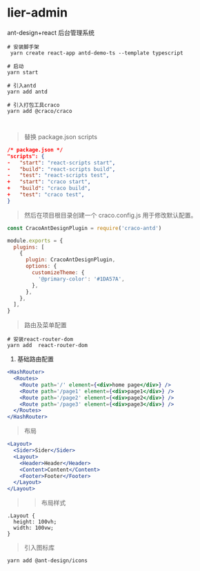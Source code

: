 # lier-admin

ant-design+react 后台管理系统

```shell
# 安装脚手架
 yarn create react-app antd-demo-ts --template typescript

# 启动
yarn start

# 引入antd
yarn add antd

# 引入打包工具craco
yarn add @craco/craco



```

> 替换 package.json scripts

```json
/* package.json */
"scripts": {
-   "start": "react-scripts start",
-   "build": "react-scripts build",
-   "test": "react-scripts test",
+   "start": "craco start",
+   "build": "craco build",
+   "test": "craco test",
}
```

> 然后在项目根目录创建一个 craco.config.js 用于修改默认配置。

```js
const CracoAntDesignPlugin = require('craco-antd')

module.exports = {
  plugins: [
    {
      plugin: CracoAntDesignPlugin,
      options: {
        customizeTheme: {
          '@primary-color': '#1DA57A',
        },
      },
    },
  ],
}
```

> 路由及菜单配置

```shell
# 安装react-router-dom
yarn add  react-router-dom
```

1. 基础路由配置

```jsx
<HashRouter>
  <Routes>
    <Route path='/' element={<div>home page</div>} />
    <Route path='/page1' element={<div>page1</div>} />
    <Route path='/page2' element={<div>page2</div>} />
    <Route path='/page3' element={<div>page3</div>} />
  </Routes>
</HashRouter>
```

> 布局

```jsx
<Layout>
  <Sider>Sider</Sider>
  <Layout>
    <Header>Header</Header>
    <Content>Content</Content>
    <Footer>Footer</Footer>
  </Layout>
</Layout>
```

> > 布局样式

```less
.Layout {
  height: 100vh;
  width: 100vw;
}
```

> 引入图标库

```shell
yarn add @ant-design/icons
```
